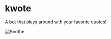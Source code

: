# kwote
A bot that plays around with your favorite quotes!

![Kvothe](https://vignette.wikia.nocookie.net/nameofthewind/images/0/0a/Kvothe1.jpg/revision/latest)
